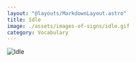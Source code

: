 ```yaml
---
layout: "@layouts/MarkdownLayout.astro"
title: Idle
image: ./assets/images-of-signs/idle.gif
category: Vocabulary
---
```


![Idle](@signs/idle.gif)
